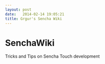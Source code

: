 ```yaml
---
layout: post
date:   2014-02-14 19:05:21
title: Grgur's Sencha Wiki
---
```


SenchaWiki
==========

Tricks and Tips on Sencha Touch development
